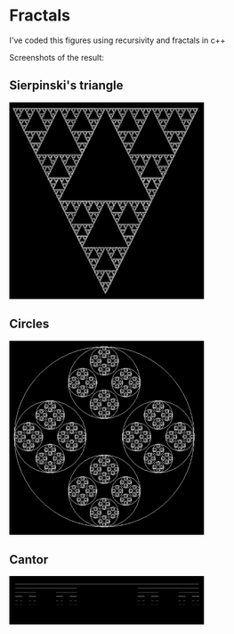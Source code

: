 # Fractals

I've coded this figures using recursivity and fractals in c++

Screenshots of the result:



## Sierpinski's triangle
<p align="left">
  <img src="Screenshots/Sierpinski_triangle.PNG" width="350" title="Sierpinski's triangle">  
</p>

## Circles
<p align="left">
  <img src="Screenshots/Circles.PNG" width="350" title="Circles">  
</p>

## Cantor
<p align="left">
  <img src="Screenshots/Cantor.PNG" width="350" title="Cantor">  
</p>
